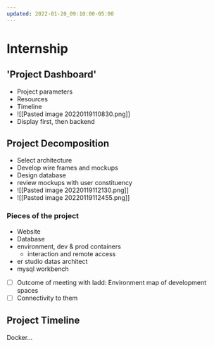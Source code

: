 ```yaml
---
updated: 2022-01-20_09:10:00-05:00
---
```

# Internship
## 'Project Dashboard'
* Project parameters
* Resources
* Timeline
* ![[Pasted image 20220119110830.png]]
* Display first, then backend

## Project Decomposition
* Select architecture
* Develop wire frames and mockups
* Design database
* review mockups with user constituency
* ![[Pasted image 20220119112130.png]]
* ![[Pasted image 20220119112455.png]]
### Pieces of the project
* Website
* Database
* environment, dev & prod containers
	* interaction and remote access
* er studio datas architect
* mysql workbench 

* [ ] Outcome of meeting with ladd: Environment map of development spaces
* [ ] Connectivity to them

## Project Timeline

Docker...